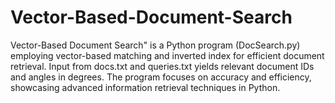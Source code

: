# Vector-Based-Document-Search
Vector-Based Document Search" is a Python program (DocSearch.py) employing vector-based matching and inverted index for efficient document retrieval. Input from docs.txt and queries.txt yields relevant document IDs and angles in degrees. The program focuses on accuracy and efficiency, showcasing advanced information retrieval techniques in Python.
